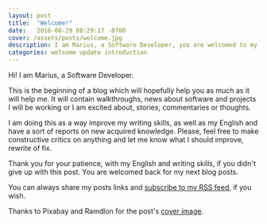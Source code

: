 ```yaml
---
layout: post
title:  "Welcome!"
date:   2016-08-29 08:29:17 -0700
cover: /assets/posts/welcome.jpg
description: I am Marius, a Software Developer, you are welcomed to my blog.
categories: welcome update introduction
---
```


Hi! I am Marius, a Software Developer.

This is the beginning of a blog which will hopefully help you as much as it will help me. It will contain walkthroughs, news about software and projects I will be working or I am excited about, stories, commentaries or thoughts.

I am doing this as a way improve my writing skills, as well as my English and have a sort of reports on new acquired knowledge. Please, feel free to make constructive critics on anything and let me know what I should improve, rewrite of fix.

Thank you for your patience, with my English and writing skills, if you didn't give up with this post. You are welcomed back for my next blog posts.

You can always share my posts links and [subscribe to my RSS feed](/feed.xml), if you wish.

Thanks to Pixabay and Ramdlon for the post's [cover image](https://pixabay.com/photo-1347886).
